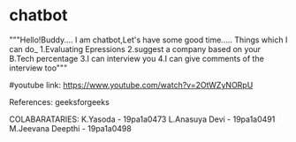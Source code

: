 # chatbot
"""Hello!Buddy....
I am chatbot,Let's have some good time.....
Things which I can do_
1.Evaluating Epressions
2.suggest a company based on your B.Tech percentage
3.I can interview you
4.I can give comments of the interview too"""


#youtube link:
https://www.youtube.com/watch?v=2OtWZyNORpU

References:
  geeksforgeeks
  
  COLABARATARIES:
K.Yasoda         - 19pa1a0473
L.Anasuya  Devi   - 19pa1a0491
M.Jeevana Deepthi - 19pa1a0498
